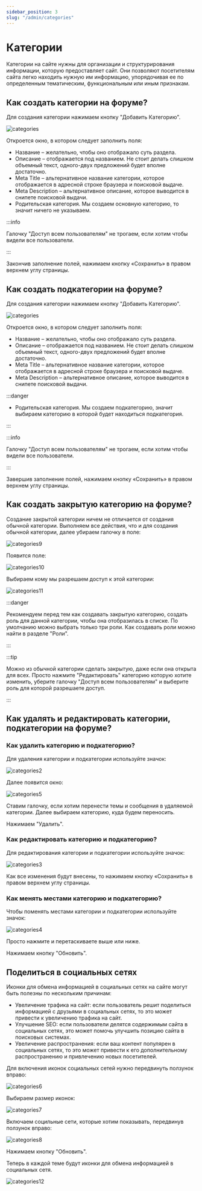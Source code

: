 ```yaml
---
sidebar_position: 3
slug: "/admin/categories"
---
```


# Категории

Категории на сайте нужны для организации и структурирования информации, которую предоставляет сайт. Они позволяют посетителям сайта легко находить нужную им информацию, упорядочивая ее по определенным тематическим, функциональным или иным признакам.

## Как создать категории на форуме?

Для создания категории нажимаем кнопку "Добавить Категорию".

![categories](/img/categories.png)

Откроется окно, в котором следует заполнить поля:

- Название – желательно, чтобы оно отображало суть раздела.
- Описание – отображается под названием. Не стоит делать слишком объемный текст, одного-двух предложений будет вполне достаточно.
- Меtа Title – альтернативное название категории, которое отображается в адресной строке браузера и поисковой выдаче.
- Меtа Description – альтернативное описание, которое выводится в снипете поисковой выдачи.
- Родительская категория. Мы создаем основную категорию, то значит ничего не указываем.

:::info

Галочку "Доступ всем пользователям" не трогаем, если хотим чтобы видели все пользователи.

:::

Закончив заполнение полей, нажимаем кнопку «Сохранить» в правом верхнем углу страницы.

## Как создать подкатегории на форуме?

Для создания категории нажимаем кнопку "Добавить Категорию".

![categories](/img/categories.png)

Откроется окно, в котором следует заполнить поля:

- Название – желательно, чтобы оно отображало суть раздела.
- Описание – отображается под названием. Не стоит делать слишком объемный текст, одного-двух предложений будет вполне достаточно.
- Меtа Title – альтернативное название категории, которое отображается в адресной строке браузера и поисковой выдаче.
- Меtа Description – альтернативное описание, которое выводится в снипете поисковой выдачи.

:::danger

- Родительская категория. Мы создаем подкатегорию, значит выбираем категорию в которой будет находиться подкатегория.

:::

:::info

Галочку "Доступ всем пользователям" не трогаем, если хотим чтобы видели все пользователи.

:::

Завершив заполнение полей, нажимаем кнопку «Сохранить» в правом верхнем углу страницы.

## Как создать закрытую категорию на форуме?

Создание закрытой категории ничем не отличается от создания обычной категории. Выполняем все действия, что и для создания обычной категории, далее убираем галочку в поле:

![categories9](/img/categories9.png)

Появится поле:

![categories10](/img/categories10.png)

Выбираем кому мы разрешаем доступ к этой категории:

![categories11](/img/categories11.png)

:::danger

Рекомендуем перед тем как создавать закрытую категорию, создать роль для данной категории, чтобы она отобразилась в списке.
По умолчанию можно выбрать только три роли.
Как создавать роли можно найти в разделе "Роли".

:::

:::tip

Можно из обычной категории сделать закрытую, даже если она открыта для всех. Просто нажмите "Редактировать" категорию которую хотите изменить, уберите галочку "Доступ всем пользователям" и выберите роль для которой разрешаете доступ.

:::

## Как удалять и редактировать категории, подкатегории на форуме?

### Как удалить категорию и подкатегорию?

Для удаления категории и подкатегории используйте значок:

![categories2](/img/categories2.png)

Далее появится окно:

![categories5](/img/categories5.png)

Ставим галочку, если хотим перенести темы и сообщения в удаляемой категории. Далее выбираем категорию, куда будем переносить.

Нажимаем "Удалить".

### Как редактировать категорию и подкатегорию?

Для редактирования категории и подкатегории используйте значок:

![categories3](/img/categories3.png)

Как все изменения будут внесены, то нажимаем кнопку «Сохранить» в правом верхнем углу страницы.

### Как менять местами категорию и подкатегорию?

Чтобы поменять местами категории и подкатегории используйте значок:

![categories4](/img/categories4.png)

Просто нажмите и перетаскиваете выше или ниже.

Нажимаем кнопку "Обновить".

## Поделиться в социальных сетях

Иконки для обмена информацией в социальных сетях на сайте могут быть полезны по нескольким причинам:

- Увеличение трафика на сайт: если пользователь решит поделиться информацией с друзьями в социальных сетях, то это может привести к увеличению трафика на сайт.
- Улучшение SEO: если пользователи делятся содержимым сайта в социальных сетях, это может помочь улучшить позицию сайта в поисковых системах.
- Увеличение распространения: если ваш контент популярен в социальных сетях, то это может привести к его дополнительному распространению и привлечению новых посетителей.

Для включения иконок социальных сетей нужно передвинуть ползунок вправо:

![categories6](/img/categories6.png)

Выбираем размер иконок:

![categories7](/img/categories7.png)

Включаем социльные сети, которые хотим показывать, передвинув ползунок вправо:

![categories8](/img/categories8.png)

Нажимаем кнопку "Обновить".

Теперь в каждой теме будут иконки для обмена информацией в социальных сетя.

![categories12](/img/categories12.png)
